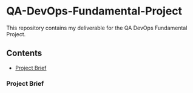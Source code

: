 # QA-DevOps-Fundamental-Project
This repository contains my deliverable for the QA DevOps Fundamental Project.

## Contents
*  [Project Brief](###Project-Brief "Goto Project-Brief")


### Project Brief
